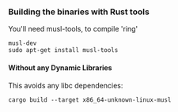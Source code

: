 ### Building the binaries with Rust tools

You'll need musl-tools, to compile 'ring'

```
musl-dev
sudo apt-get install musl-tools
```


#### Without any Dynamic Libraries

This avoids any libc dependencies:
```
cargo build --target x86_64-unknown-linux-musl
```
